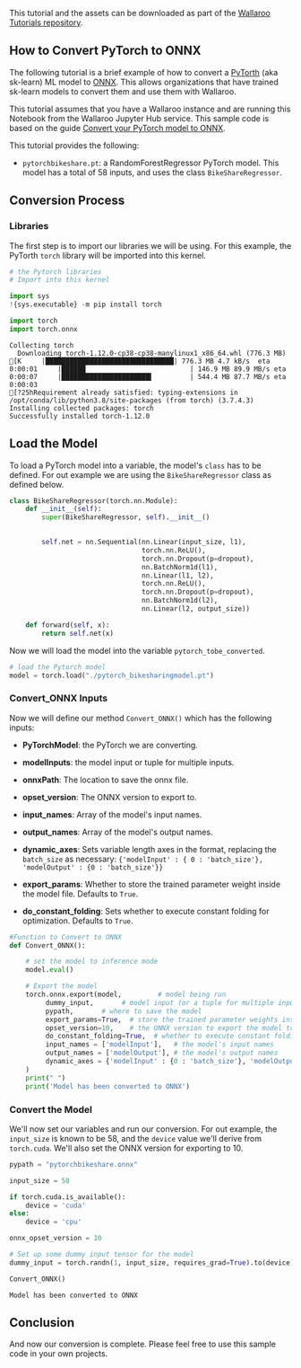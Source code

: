 This tutorial and the assets can be downloaded as part of the [Wallaroo Tutorials repository](https://github.com/WallarooLabs/Wallaroo_Tutorials/tree/main/model_conversion/pytorch-to-onnx).

## How to Convert PyTorch to ONNX

The following tutorial is a brief example of how to convert a [PyTorth](https://pytorch.org/) (aka sk-learn) ML model to [ONNX](https://onnx.ai/).  This allows organizations that have trained sk-learn models to convert them and use them with Wallaroo.

This tutorial assumes that you have a Wallaroo instance and are running this Notebook from the Wallaroo Jupyter Hub service.  This sample code is based on the guide [Convert your PyTorch model to ONNX](https://docs.microsoft.com/en-us/windows/ai/windows-ml/tutorials/pytorch-convert-model).

This tutorial provides the following:

* `pytorchbikeshare.pt`: a RandomForestRegressor PyTorch model.  This model has a total of 58 inputs, and uses the class `BikeShareRegressor`.

## Conversion Process

### Libraries

The first step is to import our libraries we will be using.  For this example, the PyTorth `torch` library will be imported into this kernel.

```python
# the Pytorch libraries
# Import into this kernel

import sys
!{sys.executable} -m pip install torch

import torch
import torch.onnx 
```

    Collecting torch
      Downloading torch-1.12.0-cp38-cp38-manylinux1_x86_64.whl (776.3 MB)
    [K     |████████████████████████████████| 776.3 MB 4.7 kB/s  eta 0:00:01     |██████                          | 146.9 MB 89.9 MB/s eta 0:00:07     |██████████████████████▍         | 544.4 MB 87.7 MB/s eta 0:00:03
    [?25hRequirement already satisfied: typing-extensions in /opt/conda/lib/python3.8/site-packages (from torch) (3.7.4.3)
    Installing collected packages: torch
    Successfully installed torch-1.12.0

## Load the Model

To load a PyTorch model into a variable, the model's `class` has to be defined.  For out example we are using the `BikeShareRegressor` class as defined below.

```python
class BikeShareRegressor(torch.nn.Module):
    def __init__(self):
        super(BikeShareRegressor, self).__init__()

        
        self.net = nn.Sequential(nn.Linear(input_size, l1),
                                 torch.nn.ReLU(),
                                 torch.nn.Dropout(p=dropout),
                                 nn.BatchNorm1d(l1),
                                 nn.Linear(l1, l2),
                                 torch.nn.ReLU(),
                                 torch.nn.Dropout(p=dropout),                                
                                 nn.BatchNorm1d(l2),                                                                                                   
                                 nn.Linear(l2, output_size))

    def forward(self, x):
        return self.net(x)
```

Now we will load the model into the variable `pytorch_tobe_converted`.

```python
# load the Pytorch model
model = torch.load("./pytorch_bikesharingmodel.pt")
```

### Convert_ONNX Inputs

Now we will define our method `Convert_ONNX()` which has the following inputs:
    
* **PyTorchModel**: the PyTorch we are converting.
* **modelInputs**: the model input or tuple for multiple inputs.
* **onnxPath**: The location to save the onnx file.

* **opset_version**: The ONNX version to export to.
* **input_names**: Array of the model's input names.
* **output_names**:  Array of the model's output names.
* **dynamic_axes**:  Sets variable length axes in the format, replacing the `batch_size` as necessary:
  `{'modelInput' : { 0 : 'batch_size'}, 'modelOutput' : {0 : 'batch_size'}}`
* **export_params**:  Whether to store the trained parameter weight inside the model file.  Defaults to `True`.
* **do_constant_folding**: Sets whether to execute constant folding for optimization.  Defaults to `True`.
  

```python
#Function to Convert to ONNX 
def Convert_ONNX(): 

    # set the model to inference mode 
    model.eval() 

    # Export the model   
    torch.onnx.export(model,         # model being run 
         dummy_input,       # model input (or a tuple for multiple inputs) 
         pypath,       # where to save the model  
         export_params=True,  # store the trained parameter weights inside the model file 
         opset_version=10,    # the ONNX version to export the model to 
         do_constant_folding=True,  # whether to execute constant folding for optimization 
         input_names = ['modelInput'],   # the model's input names 
         output_names = ['modelOutput'], # the model's output names 
         dynamic_axes = {'modelInput' : {0 : 'batch_size'}, 'modelOutput' : {0 : 'batch_size'}} # variable length axes 
    ) 
    print(" ") 
    print('Model has been converted to ONNX') 
```

### Convert the Model

We'll now set our variables and run our conversion.  For out example, the `input_size` is known to be 58, and the `device` value we'll derive from `torch.cuda`.  We'll also set the ONNX version for exporting to 10.

```python
pypath = "pytorchbikeshare.onnx"

input_size = 58

if torch.cuda.is_available():
    device = 'cuda'
else:
    device = 'cpu'

onnx_opset_version = 10

# Set up some dummy input tensor for the model
dummy_input = torch.randn(1, input_size, requires_grad=True).to(device)

Convert_ONNX()
```

     
    Model has been converted to ONNX

## Conclusion

And now our conversion is complete.  Please feel free to use this sample code in your own projects.
